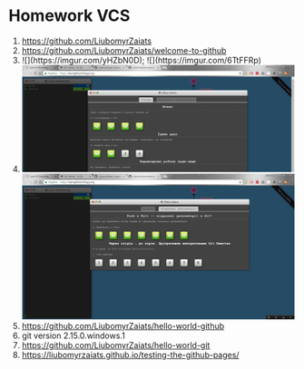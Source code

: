 <!DOCTYPE html>
<html lang="en">
    <head>
        <meta charset="utf-8">
        <title>VCS</title>
        <link rel="stylesheet" href="style.css">
    </head>
    <body>
        <div id="wrapper">
    	    <div id="main">
    		    <div id="container">
    			    <div id="content" role="main">
                        <h1>Homework VCS</h1>
                        <ol>
                            <li><a href="https://github.com/LiubomyrZaiats">https://github.com/LiubomyrZaiats</a></li>
                            <li><a href="https://github.com/LiubomyrZaiats/welcome-to-github ">https://github.com/LiubomyrZaiats/welcome-to-github</a></li>
                            <li>![](https://imgur.com/yHZbN0D);
                                ![](https://imgur.com/6TtFFRp)</li>
                            <li><img src="vcs_4a.jpg" width="1000px"><img src="vcs_4b.jpg" width="1000px"></li>
                            <li><a href="https://github.com/LiubomyrZaiats/hello-world-github ">https://github.com/LiubomyrZaiats/hello-world-github </a></li>
                            <li>git version 2.15.0.windows.1</li>
                            <li><a href="https://github.com/LiubomyrZaiats/hello-world-git ">https://github.com/LiubomyrZaiats/hello-world-git</a></li>
                            <li><a href="https://liubomyrzaiats.github.io/testing-the-github-pages/">https://liubomyrzaiats.github.io/testing-the-github-pages/</a></li>
                        </ol>
                    </div>
                </div>
            </div>
        </div>
    </body>
</html>
